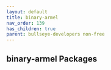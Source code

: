 ```yaml
---
layout: default
title: binary-armel
nav_order: 139
has_children: true
parent: bullseye-developers non-free
---
```


## binary-armel Packages
